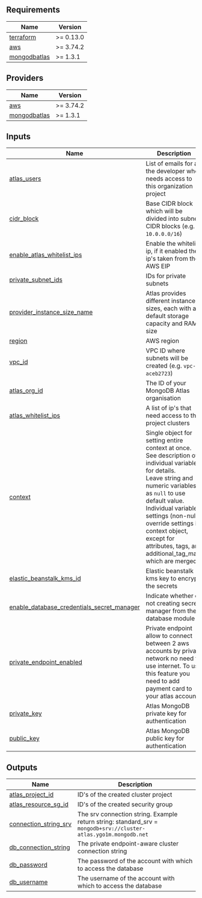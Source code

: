 <!-- BEGIN_TF_DOCS -->
## Requirements

| Name | Version |
|------|---------|
| <a name="requirement_terraform"></a> [terraform](#requirement\_terraform) | >= 0.13.0 |
| <a name="requirement_aws"></a> [aws](#requirement\_aws) | >= 3.74.2 |
| <a name="requirement_mongodbatlas"></a> [mongodbatlas](#requirement\_mongodbatlas) | >= 1.3.1 |

## Providers

| Name | Version |
|------|---------|
| <a name="provider_aws"></a> [aws](#provider\_aws) | >= 3.74.2 |
| <a name="provider_mongodbatlas"></a> [mongodbatlas](#provider\_mongodbatlas) | >= 1.3.1 |

## Inputs

| Name | Description | Type | Required |
|------|-------------|------|:--------:|
| <a name="input_atlas_users"></a> [atlas\_users](#input\_atlas\_users) | List of emails for all the developer who needs access to this organization project | `list(string)` | yes |
| <a name="input_cidr_block"></a> [cidr\_block](#input\_cidr\_block) | Base CIDR block which will be divided into subnet CIDR blocks (e.g. `10.0.0.0/16`) | `string` | yes |
| <a name="input_enable_atlas_whitelist_ips"></a> [enable\_atlas\_whitelist\_ips](#input\_enable\_atlas\_whitelist\_ips) | Enable the whitelist ip, if it enabled the ip's taken from the AWS EIP | `bool` | yes |
| <a name="input_private_subnet_ids"></a> [private\_subnet\_ids](#input\_private\_subnet\_ids) | IDs for private subnets | `list(string)` | yes |
| <a name="input_provider_instance_size_name"></a> [provider\_instance\_size\_name](#input\_provider\_instance\_size\_name) | Atlas provides different instance sizes, each with a default storage capacity and RAM size | `string` | yes |
| <a name="input_region"></a> [region](#input\_region) | AWS region | `string` | yes |
| <a name="input_vpc_id"></a> [vpc\_id](#input\_vpc\_id) | VPC ID where subnets will be created (e.g. `vpc-aceb2723`) | `string` | yes |
| <a name="input_atlas_org_id"></a> [atlas\_org\_id](#input\_atlas\_org\_id) | The ID of your MongoDB Atlas organisation | `string` | no |
| <a name="input_atlas_whitelist_ips"></a> [atlas\_whitelist\_ips](#input\_atlas\_whitelist\_ips) | A list of ip's that need access to this project clusters | `list(string)` | no |
| <a name="input_context"></a> [context](#input\_context) | Single object for setting entire context at once.<br>See description of individual variables for details.<br>Leave string and numeric variables as `null` to use default value.<br>Individual variable settings (non-null) override settings in context object,<br>except for attributes, tags, and additional\_tag\_map, which are merged. | `any` | no |
| <a name="input_elastic_beanstalk_kms_id"></a> [elastic\_beanstalk\_kms\_id](#input\_elastic\_beanstalk\_kms\_id) | Elastic beanstalk kms key to encrypt the secrets | `string` | no |
| <a name="input_enable_database_credentials_secret_manager"></a> [enable\_database\_credentials\_secret\_manager](#input\_enable\_database\_credentials\_secret\_manager) | Indicate whether or not creating secret manager from the database module | `string` | no |
| <a name="input_private_endpoint_enabled"></a> [private\_endpoint\_enabled](#input\_private\_endpoint\_enabled) | Private endpoint allow to connect between 2 aws accounts by private network no need to use internet. To use this feature you need to add payment card to your atlas account | `bool` | no |
| <a name="input_private_key"></a> [private\_key](#input\_private\_key) | Atlas MongoDB private key for authentication | `string` | no |
| <a name="input_public_key"></a> [public\_key](#input\_public\_key) | Atlas MongoDB public key for authentication | `string` | no |

## Outputs

| Name | Description |
|------|-------------|
| <a name="output_atlas_project_id"></a> [atlas\_project\_id](#output\_atlas\_project\_id) | ID's of the created cluster project |
| <a name="output_atlas_resource_sg_id"></a> [atlas\_resource\_sg\_id](#output\_atlas\_resource\_sg\_id) | ID's of the created security group |
| <a name="output_connection_string_srv"></a> [connection\_string\_srv](#output\_connection\_string\_srv) | The srv connection string. Example return string: standard\_srv = `mongodb+srv://cluster-atlas.ygo1m.mongodb.net` |
| <a name="output_db_connection_string"></a> [db\_connection\_string](#output\_db\_connection\_string) | The private endpoint-aware cluster connection string |
| <a name="output_db_password"></a> [db\_password](#output\_db\_password) | The password of the account with which to access the database |
| <a name="output_db_username"></a> [db\_username](#output\_db\_username) | The username of the account with which to access the database |
<!-- END_TF_DOCS -->
